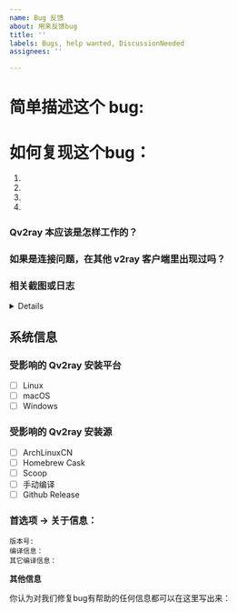 ```yaml
---
name: Bug 反馈
about: 用来反馈bug
title: ''
labels: Bugs, help wanted, DiscussionNeeded
assignees: ''

---
```


# 简单描述这个 bug:



# 如何复现这个bug：

1. 
2. 
3. 
4. 

### Qv2ray 本应该是怎样工作的？



### 如果是连接问题，在其他 v2ray 客户端里出现过吗？ 



### 相关截图或日志

<details>

```
Qv2ray 日志
```

</details>


## 系统信息

### 受影响的 Qv2ray 安装平台

- [ ] Linux
- [ ] macOS
- [ ] Windows

### 受影响的 Qv2ray 安装源

- [ ] ArchLinuxCN
- [ ] Homebrew Cask
- [ ] Scoop
- [ ] 手动编译
- [ ] Github Release

### 首选项 -> 关于信息：

```
版本号: 
编译信息：
其它编译信息：
```

**其他信息**

你认为对我们修复bug有帮助的任何信息都可以在这里写出来：
